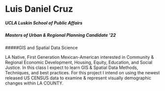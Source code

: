 # Luis Daniel Cruz
##### UCLA Luskin School of Public Affairs
##### Masters of Urban & Regional Planning Candidate '22
#####GIS and Spatial Data Science


LA Native, First Generation Mexican-American interested in Community & Regional Economic Development, Housing, Equity, Education, and Social Justice. 
In this class I expect to learn GIS & Spatial Data Methods, Techniques, and best practices.
For this project I intend on using the newest released US CENSUS data to examine & represent visually demographic changes within LA COUNTY.
